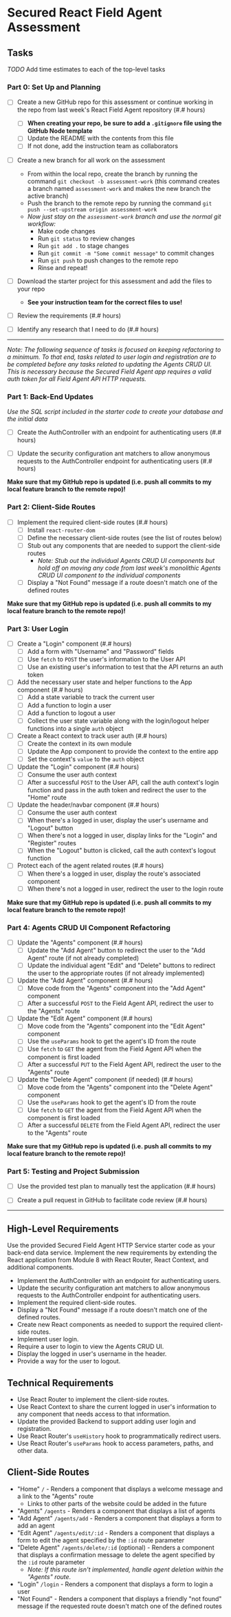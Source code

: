 
# Secured React Field Agent Assessment

## Tasks

_TODO_ Add time estimates to each of the top-level tasks

### Part 0: Set Up and Planning

* [ ] Create a new GitHub repo for this assessment or continue working in the repo from last week's React Field Agent repository (#.# hours)
  * [ ] **When creating your repo, be sure to add a `.gitignore` file using the GitHub Node template**
  * [ ] Update the README with the contents from this file
  * [ ] If not done, add the instruction team as collaborators

* [ ] Create a new branch for all work on the assessment
  * From within the local repo, create the branch by running the command `git checkout -b assessment-work` (this command creates a branch named `assessment-work` and makes the new branch the active branch)
  * Push the branch to the remote repo by running the command `git push --set-upstream origin assessment-work`
  * _Now just stay on the `assessment-work` branch and use the normal git workflow:_
    * Make code changes
    * Run `git status` to review changes
    * Run `git add .` to stage changes
    * Run `git commit -m "Some commit message"` to commit changes
    * Run `git push` to push changes to the remote repo
    * Rinse and repeat!

* [ ] Download the starter project for this assessment and add the files to your repo
  * **See your instruction team for the correct files to use!**

* [ ] Review the requirements (#.# hours)

* [ ] Identify any research that I need to do (#.# hours)

---

_Note: The following sequence of tasks is focused on keeping refactoring to a minimum. To that end, tasks related to user login and registration are to be completed before any tasks related to updating the Agents CRUD UI. This is necessary because the Secured Field Agent app requires a valid auth token for all Field Agent API HTTP requests._

### Part 1: Back-End Updates

_Use the SQL script included in the starter code to create your database and the initial data_

* [ ] Create the AuthController with an endpoint for authenticating users (#.# hours)

* [ ] Update the security configuration ant matchers to allow anonymous requests to the AuthController endpoint for authenticating users (#.# hours)

**Make sure that my GitHub repo is updated (i.e. push all commits to my local feature branch to the remote repo)!**

### Part 2: Client-Side Routes

* [ ] Implement the required client-side routes (#.# hours)
  * [ ] Install `react-router-dom`
  * [ ] Define the necessary client-side routes (see the list of routes below)
  * [ ] Stub out any components that are needed to support the client-side routes
    * _Note: Stub out the individual Agents CRUD UI components but hold off on moving any code from last week's monolithic Agents CRUD UI component to the individual components_
  * [ ] Display a "Not Found" message if a route doesn't match one of the defined routes

**Make sure that my GitHub repo is updated (i.e. push all commits to my local feature branch to the remote repo)!**

### Part 3: User Login

* [ ] Create a "Login" component (#.# hours)
  * [ ] Add a form with "Username" and "Password" fields
  * [ ] Use `fetch` to `POST` the user's information to the User API
  * [ ] Use an existing user's information to test that the API returns an auth token

* [ ] Add the necessary user state and helper functions to the App component (#.# hours)
  * [ ] Add a state variable to track the current user
  * [ ] Add a function to login a user
  * [ ] Add a function to logout a user
  * [ ] Collect the user state variable along with the login/logout helper functions into a single `auth` object

* [ ] Create a React context to track user auth (#.# hours)
  * [ ] Create the context in its own module
  * [ ] Update the App component to provide the context to the entire app
  * [ ] Set the context's `value` to the `auth` object

* [ ] Update the "Login" component (#.# hours)
  * [ ] Consume the user auth context
  * [ ] After a successful `POST` to the User API, call the auth context's login function and pass in the auth token and redirect the user to the "Home" route

* [ ] Update the header/navbar component (#.# hours)
  * [ ] Consume the user auth context
  * [ ] When there's a logged in user, display the user's username and "Logout" button
  * [ ] When there's not a logged in user, display links for the "Login" and "Register" routes
  * [ ] When the "Logout" button is clicked, call the auth context's logout function

* [ ] Protect each of the agent related routes (#.# hours)
  * [ ] When there's a logged in user, display the route's associated component
  * [ ] When there's not a logged in user, redirect the user to the login route

**Make sure that my GitHub repo is updated (i.e. push all commits to my local feature branch to the remote repo)!**

### Part 4: Agents CRUD UI Component Refactoring

* [ ] Update the "Agents" component (#.# hours)
  * [ ] Update the "Add Agent" button to redirect the user to the "Add Agent" route (if not already completed)
  * [ ] Update the individual agent "Edit" and "Delete" buttons to redirect the user to the appropriate routes (if not already implemented)

* [ ] Update the "Add Agent" component (#.# hours)
  * [ ] Move code from the "Agents" component into the "Add Agent" component
  * [ ] After a successful `POST` to the Field Agent API, redirect the user to the "Agents" route

* [ ] Update the "Edit Agent" component (#.# hours)
  * [ ] Move code from the "Agents" component into the "Edit Agent" component
  * [ ] Use the `useParams` hook to get the agent's ID from the route
  * [ ] Use `fetch` to `GET` the agent from the Field Agent API when the component is first loaded
  * [ ] After a successful `PUT` to the Field Agent API, redirect the user to the "Agents" route

* [ ] Update the "Delete Agent" component (if needed) (#.# hours)
  * [ ] Move code from the "Agents" component into the "Delete Agent" component
  * [ ] Use the `useParams` hook to get the agent's ID from the route
  * [ ] Use `fetch` to `GET` the agent from the Field Agent API when the component is first loaded
  * [ ] After a successful `DELETE` from the Field Agent API, redirect the user to the "Agents" route

**Make sure that my GitHub repo is updated (i.e. push all commits to my local feature branch to the remote repo)!**

### Part 5: Testing and Project Submission

* [ ] Use the provided test plan to manually test the application (#.# hours)

* [ ] Create a pull request in GitHub to facilitate code review (#.# hours)

---

## High-Level Requirements

Use the provided Secured Field Agent HTTP Service starter code as your back-end data service. Implement the new requirements by extending the React application from Module 8 with React Router, React Context, and additional components.

* Implement the AuthController with an endpoint for authenticating users.
* Update the security configuration ant matchers to allow anonymous requests to the AuthController endpoint for authenticating users.
* Implement the required client-side routes.
* Display a "Not Found" message if a route doesn't match one of the defined routes.
* Create new React components as needed to support the required client-side routes.
* Implement user login.
* Require a user to login to view the Agents CRUD UI.
* Display the logged in user's username in the header.
* Provide a way for the user to logout.

## Technical Requirements

* Use React Router to implement the client-side routes.
* Use React Context to share the current logged in user's information to any component that needs access to that information.
* Update the provided Backend to support adding user login and registration.
* Use React Router's `useHistory` hook to programmatically redirect users.
* Use React Router's `useParams` hook to access parameters, paths, and other data.

## Client-Side Routes

* "Home" `/` - Renders a component that displays a welcome message and a link to the "Agents" route
  * Links to other parts of the website could be added in the future
* "Agents" `/agents` - Renders a component that displays a list of agents
* "Add Agent" `/agents/add` - Renders a component that displays a form to add an agent
* "Edit Agent" `/agents/edit/:id` - Renders a component that displays a form to edit the agent specified by the `:id` route parameter
* "Delete Agent" `/agents/delete/:id` (optional) - Renders a component that displays a confirmation message to delete the agent specified by the `:id` route parameter
  * _Note: If this route isn't implemented, handle agent deletion within the "Agents" route._
* "Login" `/login` - Renders a component that displays a form to login a user
* "Not Found" - Renders a component that displays a friendly "not found" message if the requested route doesn't match one of the defined routes